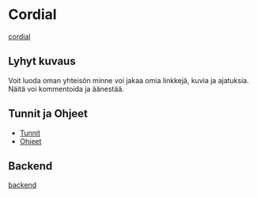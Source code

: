 # Cordial

[cordial](http://cordial-.herokuapp.com/)

## Lyhyt kuvaus

Voit luoda oman yhteisön minne voi jakaa omia linkkejä, kuvia ja ajatuksia. Näitä voi kommentoida ja äänestää.

## Tunnit ja Ohjeet

* [Tunnit](tunnit.md)
* [Ohjeet](ohjeet.md)

## Backend

[backend](https://github.com/Corned/fullstack-backend)
